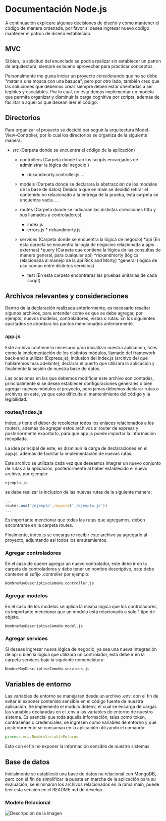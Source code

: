 # Documentación Node.js
A continuación explicare algunas decisiones de diseño y como mantener el código de manera ordenada, por favor si desea ingresar nuevo código mantener el patron de diseño establecido.

## MVC
Si bien, la solicitud del enunciado se podría realizar sin establecer un patron de arquitectura, siempre es bueno aprovechar para practicar conceptos.

Personalmente me gusta iniciar un proyecto considerando que no se debe "matar a una mosca con una bazuca", pero por otro lado, también creo que las soluciones que debemos crear siempre deben estar orientadas a ser legibles y escalables. Por lo cual, no esta demás implementar un modelo que permita organizar y disminuir la carga cognitiva por scripts, ademas de facilitar a aquellos que desean leer el código.

## Directorios
Para organizar el proyecto se decidió por seguir la arquitectura Model-View-Controller, por lo cual los directorios se organiza de la siguiente manera:

* src (Carpeta donde se encuentra el código de la aplicación)
    * controllers (Carpeta donde Iran los scripts encargados de administrar la lógica del negocio )
      * rickandmorty.controller.js
      ...

    * models (Carpeta donde se declarara la abstracción de los modelos de la base de datos)
			Debido a que en main se decidió retirar el contenido no relacionado a la entrega de la prueba, esta carpeta se encuentra vacía.
      ...

    * routes (Carpeta donde se indicaran las distintas direcciones http y sus llamados a controladores)
      * index.js
      * errors.js
			* rickandmorty.js

    * services (Carpeta donde se encuentra la lógica de negocio)
			*api (En esta carpeta se encuentra la logia de negocios relacionada a apis externas)
				*query (Carpeta que contiene la lógica de las consultas de manera general, para cualquier api)
				*rickandmorty (lógica relacionada al manejo de la api Rick and Morty)
			*general (lógica de uso común entre distintos servicios)
		
		* test (En esta carpeta encontraras las pruebas unitarias de cada script)

## Archivos relevantes y consideraciones
Dentro de la declaración realizada anteriormente, es necesario resaltar algunos archivos, para entender como es que se debe agregar, por ejemplo, nuevos modelos, controladores, vistas o rutas.
En los siguientes apartados se abordara los puntos mencionados anteriormente.

### app.js
Este archivo contiene lo necesario para inicializar nuestra aplicación, tales como la implementación de los distintos módulos, llamado del framework back-end a utilizar (Express.js), inclusion del index.js (archivo del que hablaremos mas adelante), declarar el puerto que utilizara la aplicación y finalmente la sesión de nuestra base de datos.

Las ocasiones en las que debemos modificar este archivo son contadas, principalmente si se desea establecer configuraciones generales o bien agregar nuevos módulos al proyecto, pero jamas debemos declarar rutas o archivos en este, ya que esto dificulta el mantenimiento del código y la legibilidad.

### routes/index.js
index.js tiene el deber de recolectar todos los enlaces relacionados a los routers, ademas de agregar estos archivos al router de express y posteriormente exportarlo, para que app.js puede importar la información recopilada.

La idea principal de este, es disminuir la carga de declaraciones en el app.js, ademas de facilitar la implementación de nuevas rutas.

Este archivo se utilizara cada vez que deseamos integrar un nuevo conjunto de rutas a la aplicación, posteriormente al haber establecido el nuevo archivo, por ejemplo:

```
ejemplo.js
```
se debe realizar la inclusion de las nuevas rutas de la siguiente manera:

```javascript
...
router.use('/ejemplo',require('./ejemplo.js'))
...
```
Es importante mencionar que todas las rutas que agregamos, deben encontrarse en la carpeta routes.

Finalmente, index.js se encarga re recibir este archivo ya agregarlo al proyecto, adjuntando asi todos los enrutamientos.

### Agregar controladores
En el caso de querer agregar un nuevo controlador, este debe ir en la carpeta de controladores y debe tener un nombre descriptivo, este debe contener el sufijo .controller por ejemplo:
```
NombreMuyDescriptivoComoNo.controller.js
``` 
### Agregar modelos
En el caso de los modelos se aplica la misma lógica que los controladores, es importante mencionar que un modelo esta relacionado a solo 1 tipo de objeto.
```
NombreMuyDescriptivoComoNo.model.js
``` 
### Agregar services
Si deseas ingresar nueva lógica de negocio, ya sea una nueva integración de api o bien la lógica que utilizara un controlador, esta debe ir en la carpeta services bajo la siguiente nomenclatura:

```
NombreMuyDescriptivoComoNo.services.js
``` 

## Variables de entorno
Las variables de entorno se manejaran desde un archivo .env, con el fin de evitar el exponer contenido sensible en el código fuente de nuestra aplicación. Se implemento el modulo dotenv, el cual se encarga de cargas las variables declaradas en el .env a las variables de entorno de nuestro sistema. 
Es esencial que toda aquella información, tales como token, contraseñas o credenciales, se ingresen como variables de entorno y que posteriormente se consuman en la aplicación utilizando el comando: 
```javascript
process.env.NombreVariableEntorno
```
Esto con el fin no exponer la información sensible de nuestro sistemas.

## Base de datos
Inicialmente se estableció una base de datos no relacional con MongoDB, pero con el fin de simplificar la puesta en marcha de la aplicación para su evaluación, se eliminaron los archivos relacionados en la rama main, puede leer esta sección en el README.md de develop.

### Modelo Relacional
![Descripción de la imagen](https://memecreator.org/static/images/memes/5485764.jpg)